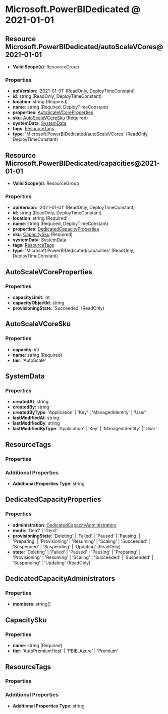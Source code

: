 # Microsoft.PowerBIDedicated @ 2021-01-01

## Resource Microsoft.PowerBIDedicated/autoScaleVCores@2021-01-01
* **Valid Scope(s)**: ResourceGroup
### Properties
* **apiVersion**: '2021-01-01' (ReadOnly, DeployTimeConstant)
* **id**: string (ReadOnly, DeployTimeConstant)
* **location**: string (Required)
* **name**: string (Required, DeployTimeConstant)
* **properties**: [AutoScaleVCoreProperties](#autoscalevcoreproperties)
* **sku**: [AutoScaleVCoreSku](#autoscalevcoresku) (Required)
* **systemData**: [SystemData](#systemdata)
* **tags**: [ResourceTags](#resourcetags)
* **type**: 'Microsoft.PowerBIDedicated/autoScaleVCores' (ReadOnly, DeployTimeConstant)

## Resource Microsoft.PowerBIDedicated/capacities@2021-01-01
* **Valid Scope(s)**: ResourceGroup
### Properties
* **apiVersion**: '2021-01-01' (ReadOnly, DeployTimeConstant)
* **id**: string (ReadOnly, DeployTimeConstant)
* **location**: string (Required)
* **name**: string (Required, DeployTimeConstant)
* **properties**: [DedicatedCapacityProperties](#dedicatedcapacityproperties)
* **sku**: [CapacitySku](#capacitysku) (Required)
* **systemData**: [SystemData](#systemdata)
* **tags**: [ResourceTags](#resourcetags)
* **type**: 'Microsoft.PowerBIDedicated/capacities' (ReadOnly, DeployTimeConstant)

## AutoScaleVCoreProperties
### Properties
* **capacityLimit**: int
* **capacityObjectId**: string
* **provisioningState**: 'Succeeded' (ReadOnly)

## AutoScaleVCoreSku
### Properties
* **capacity**: int
* **name**: string (Required)
* **tier**: 'AutoScale'

## SystemData
### Properties
* **createdAt**: string
* **createdBy**: string
* **createdByType**: 'Application' | 'Key' | 'ManagedIdentity' | 'User'
* **lastModifiedAt**: string
* **lastModifiedBy**: string
* **lastModifiedByType**: 'Application' | 'Key' | 'ManagedIdentity' | 'User'

## ResourceTags
### Properties
### Additional Properties
* **Additional Properties Type**: string

## DedicatedCapacityProperties
### Properties
* **administration**: [DedicatedCapacityAdministrators](#dedicatedcapacityadministrators)
* **mode**: 'Gen1' | 'Gen2'
* **provisioningState**: 'Deleting' | 'Failed' | 'Paused' | 'Pausing' | 'Preparing' | 'Provisioning' | 'Resuming' | 'Scaling' | 'Succeeded' | 'Suspended' | 'Suspending' | 'Updating' (ReadOnly)
* **state**: 'Deleting' | 'Failed' | 'Paused' | 'Pausing' | 'Preparing' | 'Provisioning' | 'Resuming' | 'Scaling' | 'Succeeded' | 'Suspended' | 'Suspending' | 'Updating' (ReadOnly)

## DedicatedCapacityAdministrators
### Properties
* **members**: string[]

## CapacitySku
### Properties
* **name**: string (Required)
* **tier**: 'AutoPremiumHost' | 'PBIE_Azure' | 'Premium'

## ResourceTags
### Properties
### Additional Properties
* **Additional Properties Type**: string

